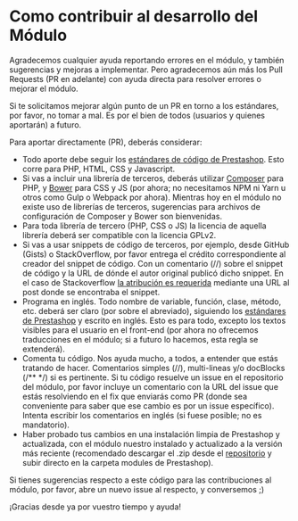 # Como contribuir al desarrollo del Módulo

Agradecemos cualquier ayuda reportando errores en el módulo, y también sugerencias y mejoras a implementar. Pero agradecemos aún más los Pull Requests (PR en adelante) con ayuda directa para resolver errores o mejorar el módulo.

Si te solicitamos mejorar algún punto de un PR en torno a los estándares, por favor, no tomar a mal. Es por el bien de todos (usuarios y quienes aportarán) a futuro.

Para aportar directamente (PR), deberás considerar:

* Todo aporte debe seguir los [estándares de código de Prestashop](http://doc.prestashop.com/display/PS16/Coding+Standards). Esto corre para PHP, HTML, CSS y Javascript.
* Si vas a incluir una librería de terceros, deberás utilizar [Composer](http://getcomposer.org/) para PHP, y [Bower](https://bower.io/) para CSS y JS (por ahora; no necesitamos NPM ni Yarn u otros como Gulp o Webpack por ahora). Mientras hoy en el módulo no existe uso de librerías de terceros, sugerencias para archivos de configuración de Composer y Bower son bienvenidas.
* Para toda librería de tercero (PHP, CSS o JS) la licencia de aquella librería deberá ser compatible con la licencia GPLv2.
* Si vas a usar snippets de código de terceros, por ejemplo, desde GitHub (Gists) o StackOverflow, por favor entrega el crédito correspondiente al creador del snippet de código. Con un comentario (//) sobre el snippet de código y la URL de dónde el autor original publicó dicho snippet. En el caso de Stackoverflow [la atribución es requerida](https://meta.stackexchange.com/questions/272956/a-new-code-license-the-mit-this-time-with-attribution-required) mediante una URL al post donde se encontraba el snippet.
* Programa en inglés. Todo nombre de variable, función, clase, método, etc. deberá ser claro (por sobre el abreviado), siguiendo los [estándares de Prestashop](http://doc.prestashop.com/display/PS16/Coding+Standards) y escrito en inglés. Esto es para todo, excepto los textos visibles para el usuario en el front-end (por ahora no ofrecemos traducciones en el módulo; si a futuro lo hacemos, esta regla se extenderá).
* Comenta tu código. Nos ayuda mucho, a todos, a entender que estás tratando de hacer. Comentarios simples (//), multi-lineas y/o docBlocks (/** */) si es pertinente. Si tu código resuelve un issue en el repositorio del módulo, por favor incluye un comentario con la URL del issue que estás resolviendo en el fix que enviarás como PR (donde sea conveniente para saber que ese cambio es por un issue específico). Intenta escribir los comentarios en inglés (si fuese posible; no es mandatorio).
* Haber probado tus cambios en una instalación limpia de Prestashop y actualizada, con el módulo nuestro instalado y actualizado a la versión más reciente (recomendado descargar el .zip desde el [repositorio](https://github.com/qvo-team/qvo-prestashop-webpay-plus) y subir directo en la carpeta modules de Prestashop). 

Si tienes sugerencias respecto a este código para las contribuciones al módulo, por favor, abre un nuevo issue al respecto, y conversemos ;)

¡Gracias desde ya por vuestro tiempo y ayuda!